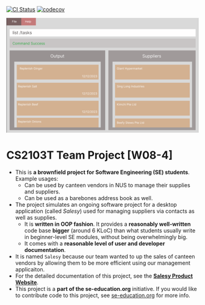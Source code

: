 [![CI Status](https://github.com/AY2223S1-CS2103T-W08-4/tp/actions/workflows/gradle.yml/badge.svg)](https://github.com/AY2223S1-CS2103T-W08-4/tp/actions)
[![codecov](https://codecov.io/gh/AY2223S1-CS2103T-W08-4/tp/branch/master/graph/badge.svg?token=CV0THT0WWT)](https://codecov.io/gh/AY2223S1-CS2103T-W08-4/tp)

![Ui](docs/images/Ui.png)

# CS2103T Team Project [W08-4]

* This is **a brownfield project for Software Engineering (SE) students**.<br>
  Example usages:
  * Can be used by canteen vendors in NUS to manage their supplies and suppliers.
  * Can be used as a barebones address book as well.
* The project simulates an ongoing software project for a desktop application (called _Salesy_) used for managing suppliers via contacts as well as supplies.
  * It is **written in OOP fashion**. It provides a **reasonably well-written** code base **bigger** (around 6 KLoC) than what students usually write in beginner-level SE modules, without being overwhelmingly big.
  * It comes with a **reasonable level of user and developer documentation**.
* It is named `Salesy` because our team wanted to up the sales of canteen vendors by allowing them to be more efficient using our management applicaiton.
* For the detailed documentation of this project, see the **[Salesy Product Website](https://ay2223s1-cs2103t-w08-4.github.io/tp/)**.
* This project is a **part of the se-education.org** initiative. If you would like to contribute code to this project, see [se-education.org](https://se-education.org#https://se-education.org/#contributing) for more info.
